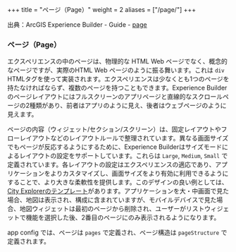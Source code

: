 +++
title = "ページ（Page）"
weight = 2
aliases = ["/page/"]
+++

出典：ArcGIS Experience Builder - Guide - [page](https://developers.arcgis.com/experience-builder/guide/core-concepts/page/)

### ページ（Page）

エクスペリエンスの中のページは、物理的な HTML Web ページでなく、概念的なページですが、実際のHTML Web ページのように振る舞います。これは `div` HTMLタグを使って実装されます。エクスペリエンスは少なくとも1つのページを持たなければならず、複数のページを持つこともできます。Experience Builder のページレイアウトにはフルスクリーンのアプリページと直線的なスクロールページの2種類があり、前者はアプリのように見え、後者はウェブページのように見えます。

ページの内容（ウィジェット/セクション/スクリーン）は、固定レイアウトやフローレイアウトなどのレイアウトルールで整理されています。異なる画面サイズでもページが反応するようにするために、Experience Builderはサイズモードによるレイアウトの設定をサポートしています。これらは `Large`, `Medium`, `Small` で定義されています。各レイアウトの設定はエクスペリエンスの適応であり、アプリケーションをよりカスタマイズし、画面サイズをより有効に利用できるようにすることで、より大きな柔軟性を提供します。このデザインの良い例としては、[City Explorerのテンプレート](https://experience.arcgis.com/template/29ffe9b151654bd4992bff0baae4a6bd/)があります。アプリケーションを大・中画面で見た場合、地図は表示され、構成に含まれていますが、モバイルデバイスで見た場合、地図ウィジェットは最初のページから削除され、ユーザーがリストウィジェットで機能を選択した後、2番目のページにのみ表示されるようになります。

app config では、ページは `pages` で定義され、ページ構造は `pageStructure` で定義されます。